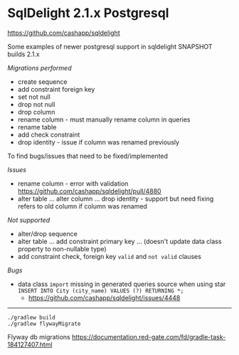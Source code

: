 # SqlDelight 2.1.x Postgresql

https://github.com/cashapp/sqldelight

Some examples of newer postgresql support in sqldelight SNAPSHOT builds 2.1.x

*Migrations performed*
* create sequence
* add constraint foreign key
* set not null
* drop not null
* drop column
* rename column - must manually rename column in queries
* rename table
* add check constraint
* drop identity - issue if column was renamed previously

To find bugs/issues that need to be fixed/implemented

*Issues*
* rename column - error with validation https://github.com/cashapp/sqldelight/pull/4880
* alter table ... alter column ... drop identity - support but need fixing refers to old column if column was renamed


*Not supported*
* alter/drop sequence
* alter table ... add constraint primary key ... (doesn't update data class property to non-nullable type)
* add constraint check, foreign key `valid` and `not valid` clauses

*Bugs*
* data class `import` missing in generated queries source when using star `INSERT INTO City (city_name) VALUES (?) RETURNING *;`
  * https://github.com/cashapp/sqldelight/issues/4448

----

```shell
./gradlew build
./gradlew flywayMigrate
```

Flyway db migrations
https://documentation.red-gate.com/fd/gradle-task-184127407.html
